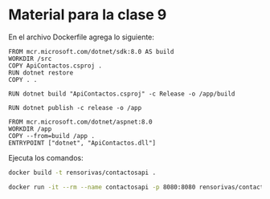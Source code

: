 # Material para la clase 9

En el archivo Dockerfile agrega lo siguiente:

```docker
FROM mcr.microsoft.com/dotnet/sdk:8.0 AS build 
WORKDIR /src
COPY ApiContactos.csproj .
RUN dotnet restore
COPY . .

RUN dotnet build "ApiContactos.csproj" -c Release -o /app/build

RUN dotnet publish -c release -o /app

FROM mcr.microsoft.com/dotnet/aspnet:8.0
WORKDIR /app
COPY --from=build /app .
ENTRYPOINT ["dotnet", "ApiContactos.dll"]
```

Ejecuta los comandos:

```bash
docker build -t rensorivas/contactosapi .

docker run -it --rm --name contactosapi -p 8080:8080 rensorivas/contactosapi
```
